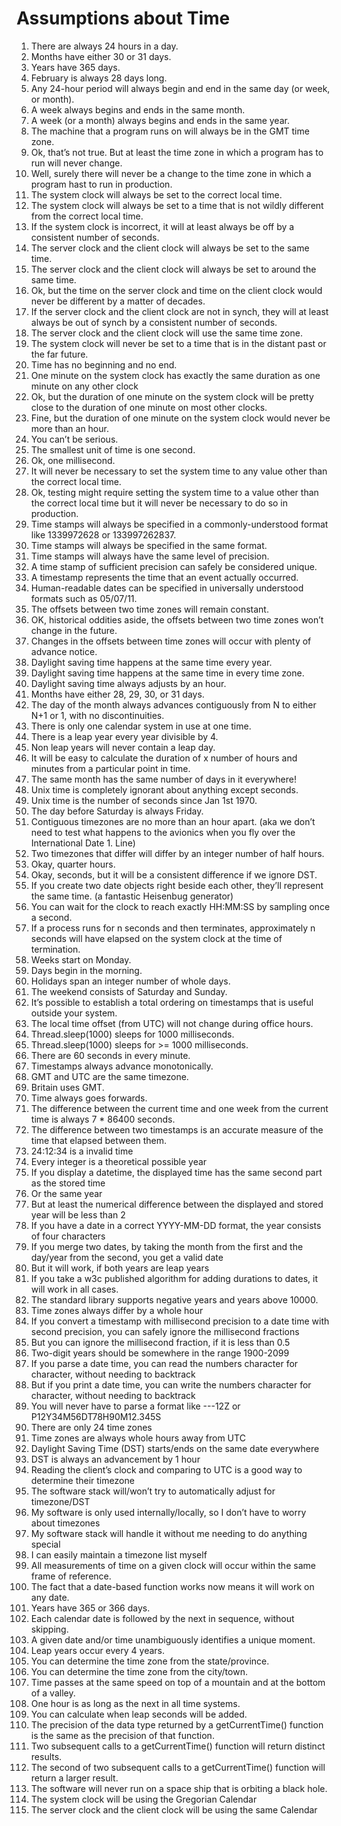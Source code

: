 Assumptions about Time
==========

1. There are always 24 hours in a day.
2. Months have either 30 or 31 days.
3. Years have 365 days.
4. February is always 28 days long.
5. Any 24-hour period will always begin and end in the same day (or week, or month).
6. A week always begins and ends in the same month.
7. A week (or a month) always begins and ends in the same year.
8. The machine that a program runs on will always be in the GMT time zone.
9. Ok, that’s not true. But at least the time zone in which a program has to run will never change.
10. Well, surely there will never be a change to the time zone in which a program hast to run in production.
11. The system clock will always be set to the correct local time.
12. The system clock will always be set to a time that is not wildly different from the correct local time.
13. If the system clock is incorrect, it will at least always be off by a consistent number of seconds.
14. The server clock and the client clock will always be set to the same time.
15. The server clock and the client clock will always be set to around the same time.
16. Ok, but the time on the server clock and time on the client clock would never be different by a matter of decades.
17. If the server clock and the client clock are not in synch, they will at least always be out of synch by a consistent number of seconds.
18. The server clock and the client clock will use the same time zone.
19. The system clock will never be set to a time that is in the distant past or the far future.
20. Time has no beginning and no end.
21. One minute on the system clock has exactly the same duration as one minute on any other clock
22. Ok, but the duration of one minute on the system clock will be pretty close to the duration of one minute on most other clocks.
23. Fine, but the duration of one minute on the system clock would never be more than an hour.
24. You can’t be serious.
25. The smallest unit of time is one second.
26. Ok, one millisecond.
27. It will never be necessary to set the system time to any value other than the correct local time.
28. Ok, testing might require setting the system time to a value other than the correct local time but it will never be necessary to do so in production.
29. Time stamps will always be specified in a commonly-understood format like 1339972628 or 133997262837.
30. Time stamps will always be specified in the same format.
31. Time stamps will always have the same level of precision.
32. A time stamp of sufficient precision can safely be considered unique.
33. A timestamp represents the time that an event actually occurred.
34. Human-readable dates can be specified in universally understood formats such as 05/07/11.
35. The offsets between two time zones will remain constant.
36. OK, historical oddities aside, the offsets between two time zones won’t change in the future.
37. Changes in the offsets between time zones will occur with plenty of advance notice.
38. Daylight saving time happens at the same time every year.
39. Daylight saving time happens at the same time in every time zone.
40. Daylight saving time always adjusts by an hour.
41. Months have either 28, 29, 30, or 31 days.
42. The day of the month always advances contiguously from N to either N+1 or 1, with no discontinuities.
43. There is only one calendar system in use at one time.
44. There is a leap year every year divisible by 4.
45. Non leap years will never contain a leap day.
46. It will be easy to calculate the duration of x number of hours and minutes from a particular point in time.
47. The same month has the same number of days in it everywhere!
48. Unix time is completely ignorant about anything except seconds.
49. Unix time is the number of seconds since Jan 1st 1970.
50. The day before Saturday is always Friday.
51. Contiguous timezones are no more than an hour apart. (aka we don’t need to test what happens to the avionics when you fly over the International Date 1. Line)
52. Two timezones that differ will differ by an integer number of half hours.
53. Okay, quarter hours.
54. Okay, seconds, but it will be a consistent difference if we ignore DST.
55. If you create two date objects right beside each other, they’ll represent the same time. (a fantastic Heisenbug generator)
56. You can wait for the clock to reach exactly HH:MM:SS by sampling once a second.
57. If a process runs for n seconds and then terminates, approximately n seconds will have elapsed on the system clock at the time of termination.
58. Weeks start on Monday.
59. Days begin in the morning.
60. Holidays span an integer number of whole days.
61. The weekend consists of Saturday and Sunday.
62. It’s possible to establish a total ordering on timestamps that is useful outside your system.
63. The local time offset (from UTC) will not change during office hours.
64. Thread.sleep(1000) sleeps for 1000 milliseconds.
65. Thread.sleep(1000) sleeps for >= 1000 milliseconds.
66. There are 60 seconds in every minute.
67. Timestamps always advance monotonically.
68. GMT and UTC are the same timezone.
69. Britain uses GMT.
70. Time always goes forwards.
71. The difference between the current time and one week from the current time is always 7 * 86400 seconds.
72. The difference between two timestamps is an accurate measure of the time that elapsed between them.
73. 24:12:34 is a invalid time
74. Every integer is a theoretical possible year
75. If you display a datetime, the displayed time has the same second part as the stored time
76. Or the same year
77. But at least the numerical difference between the displayed and stored year will be less than 2
78. If you have a date in a correct YYYY-MM-DD format, the year consists of four characters
79. If you merge two dates, by taking the month from the first and the day/year from the second, you get a valid date
80. But it will work, if both years are leap years
81. If you take a w3c published algorithm for adding durations to dates, it will work in all cases.
82. The standard library supports negative years and years above 10000.
83. Time zones always differ by a whole hour
84. If you convert a timestamp with millisecond precision to a date time with second precision, you can safely ignore the millisecond fractions
85. But you can ignore the millisecond fraction, if it is less than 0.5
86. Two-digit years should be somewhere in the range 1900-2099
87. If you parse a date time, you can read the numbers character for character, without needing to backtrack
88. But if you print a date time, you can write the numbers character for character, without needing to backtrack
89. You will never have to parse a format like ---12Z or P12Y34M56DT78H90M12.345S
90. There are only 24 time zones
91. Time zones are always whole hours away from UTC
92. Daylight Saving Time (DST) starts/ends on the same date everywhere
93. DST is always an advancement by 1 hour
94. Reading the client’s clock and comparing to UTC is a good way to determine their timezone
95. The software stack will/won’t try to automatically adjust for timezone/DST
96. My software is only used internally/locally, so I don’t have to worry about timezones
97. My software stack will handle it without me needing to do anything special
98. I can easily maintain a timezone list myself
99. All measurements of time on a given clock will occur within the same frame of reference.
100. The fact that a date-based function works now means it will work on any date.
101. Years have 365 or 366 days.
102. Each calendar date is followed by the next in sequence, without skipping.
103. A given date and/or time unambiguously identifies a unique moment.
104. Leap years occur every 4 years.
105. You can determine the time zone from the state/province.
106. You can determine the time zone from the city/town.
107. Time passes at the same speed on top of a mountain and at the bottom of a valley.
108. One hour is as long as the next in all time systems.
109. You can calculate when leap seconds will be added.
110. The precision of the data type returned by a getCurrentTime() function is the same as the precision of that function.
111. Two subsequent calls to a getCurrentTime() function will return distinct results.
112. The second of two subsequent calls to a getCurrentTime() function will return a larger result.
113. The software will never run on a space ship that is orbiting a black hole.
114. The system clock will be using the Gregorian Calendar
115. The server clock and the client clock will be using the same Calendar
